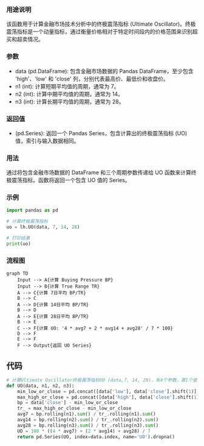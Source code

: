 ### 用途说明

该函数用于计算金融市场技术分析中的终极震荡指标 (Ultimate Oscillator)。终极震荡指标是一个动量指标，通过衡量价格相对于特定时间段内的价格范围来识别超买和超卖情况。

### 参数

* data (pd.DataFrame): 包含金融市场数据的 Pandas DataFrame，至少包含 'high'、'low' 和 'close' 列，分别代表最高价、最低价和收盘价。
* n1 (int): 计算短期平均值的周期，通常为 7。
* n2 (int): 计算中期平均值的周期，通常为 14。
* n3 (int): 计算长期平均值的周期，通常为 28。
### 返回值

* (pd.Series): 返回一个 Pandas Series，包含计算出的终极震荡指标 (UO) 值，索引与输入数据相同。
### 用法

通过将包含金融市场数据的 DataFrame 和三个周期参数传递给 UO 函数来计算终极震荡指标。函数将返回一个包含 UO 值的 Series。

### 示例

```python
import pandas as pd

# 计算终极震荡指标
uo = lh.UO(data, 7, 14, 28)

# 打印结果
print(uo)
```

### 流程图

```mermaid
graph TD
    Input --> A{计算 Buying Pressure BP}
    Input --> B{计算 True Range TR}
    A --> C{计算 7日平均 BP/TR}
    B --> C
    A --> D{计算 14日平均 BP/TR}
    B --> D
    A --> E{计算 28日平均 BP/TR}
    B --> E
    C --> F{计算 UO: '4 * avg7 + 2 * avg14 + avg28' / 7 * 100}
    D --> F
    E --> F
    F --> Output{返回 UO Series}
```

## 代码

```python
# 计算Ultimate Oscillator终极震荡指标UO (data,7, 14, 28)，有4个参数，第1个是数据源，其他的是日期
def UO(data, n1, n2, n3):
    min_low_or_close = pd.concat([data['low'], data['close'].shift(1)], axis=1).min(axis=1)
    max_high_or_close = pd.concat([data['high'], data['close'].shift(1)], axis=1).max(axis=1)
    bp = data['close'] - min_low_or_close
    tr_ = max_high_or_close - min_low_or_close
    avg7 = bp.rolling(n1).sum() / tr_.rolling(n1).sum()
    avg14 = bp.rolling(n2).sum() / tr_.rolling(n2).sum()
    avg28 = bp.rolling(n3).sum() / tr_.rolling(n3).sum()
    UO = 100 * ((4 * avg7) + (2 * avg14) + avg28) / 7
    return pd.Series(UO, index=data.index, name='UO').dropna()
```

